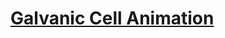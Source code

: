 # <a href="https://cdn.statically.io/gh/jelena-rota/galvanic-cell/d8644935/galvanic-cell.html">Galvanic Cell Animation</a>
